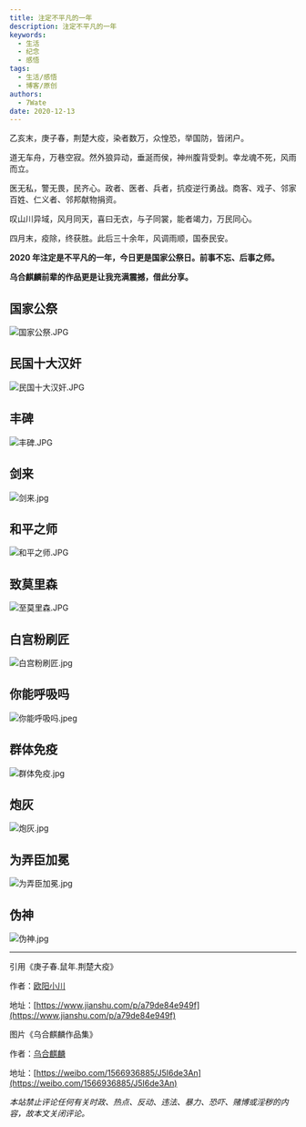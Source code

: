 ```yaml
---
title: 注定不平凡的一年
description: 注定不平凡的一年
keywords:
  - 生活
  - 纪念
  - 感悟
tags:
  - 生活/感悟
  - 博客/原创
authors:
  - 7Wate
date: 2020-12-13
---
```


乙亥末，庚子春，荆楚大疫，染者数万，众惶恐，举国防，皆闭户。

道无车舟，万巷空寂。然外狼异动，垂涎而侯，神州腹背受刺。幸龙魂不死，风雨而立。

医无私，警无畏，民齐心。政者、医者、兵者，抗疫逆行勇战。商客、戏子、邻家百姓、仁义者、邻邦献物捐资。

叹山川异域，风月同天，喜曰无衣，与子同裳，能者竭力，万民同心。

四月末，疫除，终获胜。此后三十余年，风调雨顺，国泰民安。

**2020 年注定是不平凡的一年，今日更是国家公祭日。前事不忘、后事之师。**

**乌合麒麟前辈的作品更是让我充满震撼，借此分享。**

## 国家公祭

![国家公祭.JPG](https://static.7wate.com/img/2020/12/13/6e49b696f82f9.jpg)

## 民国十大汉奸

![民国十大汉奸.JPG](https://static.7wate.com/img/2020/12/13/0df3823280188.jpg)

## 丰碑

![丰碑.JPG](https://static.7wate.com/img/2020/12/13/23cf18e60a6ce.jpg)

## 剑来

![剑来.jpg](https://static.7wate.com/img/2020/12/13/6066d8922f6af.jpg)

## 和平之师

![和平之师.JPG](https://static.7wate.com/img/2020/12/13/85700c7f05b0f.jpg)

## 致莫里森

![至莫里森.JPG](https://static.7wate.com/img/2020/12/13/7e15fb883cd72.jpg)

## 白宫粉刷匠

![白宫粉刷匠.jpg](https://static.7wate.com/img/2020/12/13/b0f301b8286e1.jpg)

## 你能呼吸吗

![你能呼吸吗.jpeg](https://static.7wate.com/img/2020/12/13/7971592621981.jpeg)

## 群体免疫

![群体免疫.jpg](https://static.7wate.com/img/2020/12/13/21daeb5b6bd63.jpg)

## 炮灰

![炮灰.jpg](https://static.7wate.com/img/2020/12/13/3d728665b2442.jpg)

## 为弄臣加冕

![为弄臣加冕.jpg](https://static.7wate.com/img/2020/12/13/94e9f4e43e233.jpg)

## 伪神

![伪神.jpg](https://static.7wate.com/img/2020/12/13/15fb88d375057.jpg)

---

引用《庚子春.鼠年.荆楚大疫》

作者：[欧阳小川](https://www.jianshu.com/u/ea5d6926bfaf)

地址：[https://www.jianshu.com/p/a79de84e949f](https://www.jianshu.com/p/a79de84e949f)

图片《乌合麒麟作品集》

作者：[乌合麒麟](https://weibo.com/qilinshendian)

地址：[https://weibo.com/1566936885/J5I6de3An](https://weibo.com/1566936885/J5I6de3An)

*本站禁止评论任何有关时政、热点、反动、违法、暴力、恐吓、赌博或淫秽的内容，故本文关闭评论。*
